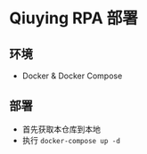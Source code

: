 # Qiuying RPA 部署

## 环境

- Docker & Docker Compose 

## 部署

- 首先获取本仓库到本地
- 执行 `docker-compose up -d`
